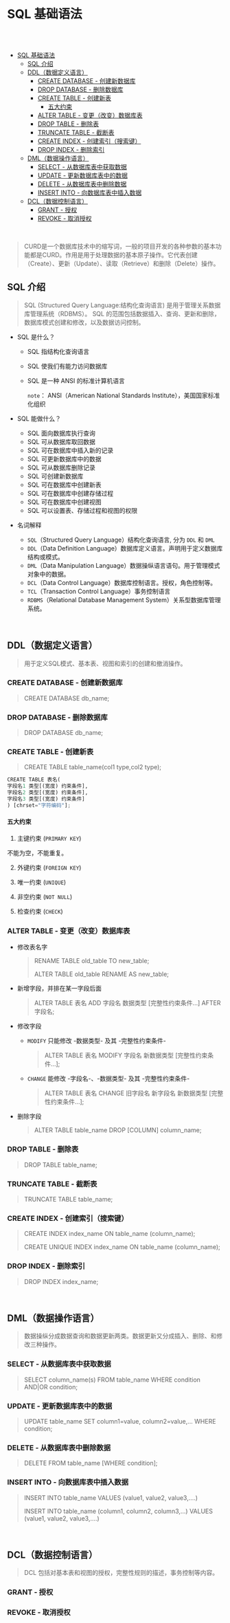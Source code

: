 # SQL 基础语法

</br>
</br>

- [SQL 基础语法](#sql-基础语法)
  - [SQL 介绍](#sql-介绍)
  - [DDL（数据定义语言）](#ddl数据定义语言)
    - [CREATE DATABASE - 创建新数据库](#create-database---创建新数据库)
    - [DROP DATABASE - 删除数据库](#drop-database---删除数据库)
    - [CREATE TABLE - 创建新表](#create-table---创建新表)
      - [五大约束](#五大约束)
    - [ALTER TABLE - 变更（改变）数据库表](#alter-table---变更改变数据库表)
    - [DROP TABLE - 删除表](#drop-table---删除表)
    - [TRUNCATE TABLE - 截断表](#truncate-table---截断表)
    - [CREATE INDEX - 创建索引（搜索键）](#create-index---创建索引搜索键)
    - [DROP INDEX - 删除索引](#drop-index---删除索引)
  - [DML（数据操作语言）](#dml数据操作语言)
    - [SELECT - 从数据库表中获取数据](#select---从数据库表中获取数据)
    - [UPDATE - 更新数据库表中的数据](#update---更新数据库表中的数据)
    - [DELETE - 从数据库表中删除数据](#delete---从数据库表中删除数据)
    - [INSERT INTO - 向数据库表中插入数据](#insert-into---向数据库表中插入数据)
  - [DCL（数据控制语言）](#dcl数据控制语言)
    - [GRANT - 授权](#grant---授权)
    - [REVOKE - 取消授权](#revoke---取消授权)

</br>

> CURD是一个数据库技术中的缩写词，一般的项目开发的各种参数的基本功能都是CURD。作用是用于处理数据的基本原子操作。它代表创建（Create）、更新（Update）、读取（Retrieve）和删除（Delete）操作。

## SQL 介绍

> SQL (Structured Query Language:结构化查询语言) 是用于管理关系数据库管理系统（RDBMS）。 SQL 的范围包括数据插入、查询、更新和删除，数据库模式创建和修改，以及数据访问控制。

- SQL 是什么？
  - SQL 指结构化查询语言
  - SQL 使我们有能力访问数据库
  - SQL 是一种 ANSI 的标准计算机语言

    `note`： ANSI（American National Standards Institute），美国国家标准化组织

- SQL 能做什么？
  - SQL 面向数据库执行查询
  - SQL 可从数据库取回数据
  - SQL 可在数据库中插入新的记录
  - SQL 可更新数据库中的数据
  - SQL 可从数据库删除记录
  - SQL 可创建新数据库
  - SQL 可在数据库中创建新表
  - SQL 可在数据库中创建存储过程
  - SQL 可在数据库中创建视图
  - SQL 可以设置表、存储过程和视图的权限

- 名词解释
  - `SQL`（Structured Query Language）结构化查询语言, 分为 `DDL` 和 `DML`
  - `DDL`（Data Definition Language）数据库定义语言。声明用于定义数据库结构或模式。
  - `DML`（Data Manipulation Language）数据操纵语言语句。用于管理模式对象中的数据。
  - `DCL`（Data Control Language）数据库控制语言。授权，角色控制等。
  - `TCL`（Transaction Control Language）事务控制语言
  - `RDBMS`（Relational Database Management System）关系型数据库管理系统。

</br>

## DDL（数据定义语言）

> 用于定义SQL模式、基本表、视图和索引的创建和撤消操作。

### CREATE DATABASE - 创建新数据库

> CREATE DATABASE db_name;

### DROP DATABASE - 删除数据库

> DROP DATABASE db_name;

### CREATE TABLE - 创建新表

> CREATE TABLE table_name(col1 type,col2 type);

```py
CREATE TABLE 表名(
字段名1 类型[(宽度) 约束条件],
字段名2 类型[(宽度) 约束条件],
字段名3 类型[(宽度) 约束条件]
) [chrset="字符编码"];
```

#### 五大约束

1. 主键约束 (`PRIMARY KEY`)

不能为空，不能重复。

2. 外键约束 (`FOREIGN KEY`)

3. 唯一约束 (`UNIQUE`)
4. 非空约束 (`NOT NULL`)

5. 检查约束 (`CHECK`)

### ALTER TABLE - 变更（改变）数据库表

- 修改表名字

  > RENAME TABLE old_table TO new_table;
  >
  > ALTER TABLE old_table RENAME AS new_table;

- 新增字段，并排在某一字段后面

  > ALTER TABLE 表名 ADD 字段名 数据类型 [完整性约束条件…] AFTER 字段名;

- 修改字段

  - `MODIFY` 只能修改 -数据类型- 及其 -完整性约束条件-

    > ALTER TABLE 表名 MODIFY  字段名 新数据类型 [完整性约束条件…];

  - `CHANGE` 能修改 -字段名-、-数据类型- 及其 -完整性约束条件-
    > ALTER TABLE 表名 CHANGE 旧字段名 新字段名 新数据类型 [完整性约束条件…];

- 删除字段

  > ALTER TABLE table_name DROP [COLUMN] column_name;

### DROP TABLE - 删除表

> DROP TABLE table_name;

### TRUNCATE TABLE - 截断表

> TRUNCATE TABLE table_name;

### CREATE INDEX - 创建索引（搜索键）

> CREATE INDEX index_name ON table_name (column_name);
>
> CREATE UNIQUE INDEX index_name ON table_name (column_name);

### DROP INDEX - 删除索引

> DROP INDEX index_name;

</br>

## DML（数据操作语言）

>数据操纵分成数据查询和数据更新两类。数据更新又分成插入、删除、和修改三种操作。

### SELECT - 从数据库表中获取数据

> SELECT column_name(s) FROM table_name WHERE condition AND|OR condition;

### UPDATE - 更新数据库表中的数据

> UPDATE table_name SET column1=value, column2=value,... WHERE condition;

### DELETE - 从数据库表中删除数据

> DELETE FROM table_name [WHERE condition];

### INSERT INTO - 向数据库表中插入数据

> INSERT INTO table_name VALUES (value1, value2, value3,....)
>
> INSERT INTO table_name (column1, column2, column3,...) VALUES (value1, value2, value3,....)

</br>

## DCL（数据控制语言）

> DCL 包括对基本表和视图的授权，完整性规则的描述，事务控制等内容。

### GRANT - 授权

### REVOKE - 取消授权

</br>
